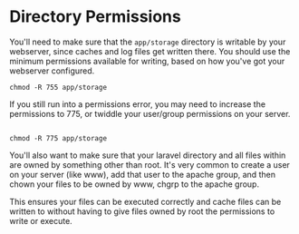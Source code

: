 # Directory Permissions

You'll need to make sure that the <code>app/storage</code> directory is writable by your webserver, since caches and log files get written there. You should use the minimum permissions available for writing, based on how you've got your webserver configured.

```
chmod -R 755 app/storage

```


If you still run into a permissions error, you may need to increase the permissions to 775, or twiddle your user/group permissions on your server.

```

chmod -R 775 app/storage

```

You'll also want to make sure that your laravel directory and all files within are owned by something other than root. It's very common to create a user on your server (like www), add that user to the apache group, and then chown your files to be owned by www, chgrp to the apache group.

This ensures your files can be executed correctly and cache files can be written to without having to give files owned by root the permissions to write or execute.
